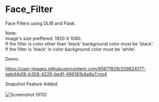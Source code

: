 # Face_Filter
Face Filters using DLIB and Flask.

Note:<br>
Image's size preffered: 1920 X 1080.<br>
If the filter is color other than 'black' background color must be 'black'.<br>
If the filter is 'black' in color background color must be 'white'.<br>

Demo:

https://user-images.githubusercontent.com/85671929/209824177-eeb44d18-b358-4226-be4f-496181b4a9a7.mp4

Snapshot Feature Added <br><br>
![Screenshot (970)](https://user-images.githubusercontent.com/85671929/210377892-cdbd2ef5-b7fe-4620-b366-d99d5b945ccb.png)
